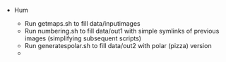 * Hum

   - Run getmaps.sh to fill data/inputimages
   - Run numbering.sh to fill data/out1 with simple symlinks of previous images (simplifying subsequent scripts)
   - Run generatespolar.sh to fill data/out2 with polar (pizza) version
   -
